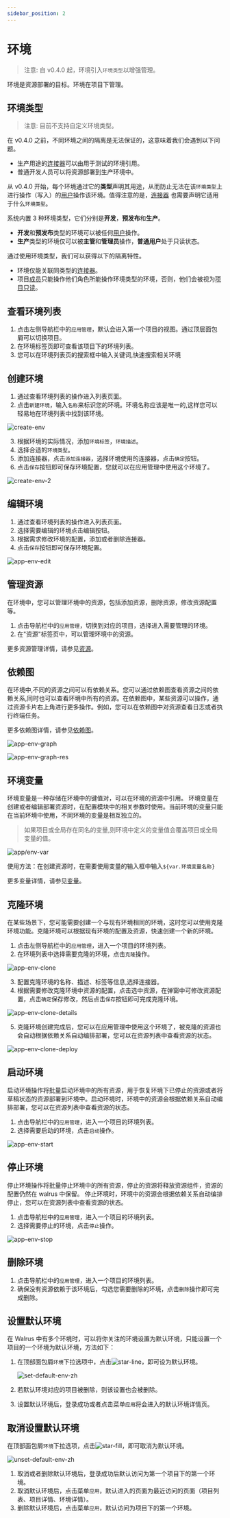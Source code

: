 ```yaml
---
sidebar_position: 2
---
```


# 环境

> 注意:
> 自 v0.4.0 起，环境引入`环境类型`以增强管理。

环境是资源部署的目标。环境在项目下管理。

## 环境类型

> 注意:
> 目前不支持自定义环境类型。

在 v0.4.0 之前，不同环境之间的隔离是无法保证的，这意味着我们会遇到以下问题。

- 生产用途的[连接器](/operation/connector)可以由用于测试的环境引用。
- 普通开发人员可以将资源部署到生产环境中。

从 v0.4.0 开始，每个环境通过它的**类型**声明其用途，从而防止无法在该`环境类型`上进行操作（写入）的[用户](/users/user)操作该环境。值得注意的是，[连接器](/operation/connector) 也需要声明它适用于什么`环境类型`。

系统内置 3 种环境类型，它们分别是**开发**，**预发布**和**生产**。

- **开发**和**预发布**类型的环境可以被任何[用户](/users/user)操作。
- **生产**类型的环境仅可以被**主管**和**管理员**操作，**普通用户**处于只读状态。

通过使用环境类型，我们可以获得以下的隔离特性。

- 环境仅能关联同类型的[连接器](/operation/connector)。
- 项目[成员](/application/project#member-management)只能操作他们角色所能操作环境类型的环境，否则，他们会被视为[项目只读](/application/project#add-members)。

## 查看环境列表

1. 点击左侧导航栏中的`应用管理`，默认会进入第一个项目的视图。通过顶层面包屑可以切换项目。
2. 在环境标签页即可查看该项目下的环境列表。
3. 您可以在环境列表页的搜索框中输入关键词,快速搜索相关环境

## 创建环境

1. 通过查看环境列表的操作进入列表页面。
2. 点击`新建环境`，输入`名称`来标识您的环境。环境名称应该是唯一的,这样您可以轻易地在环境列表中找到该环境。

![create-env](/img/v0.6.0/application/environment/env-create.png)

3. 根据环境的实际情况，添加`环境标签`，`环境描述`。
4. 选择合适的`环境类型`。
5. 添加连接器，点击`添加连接器`，选择环境使用的连接器，点击`确定`按钮。
6. 点击`保存`按钮即可保存环境配置，您就可以在应用管理中使用这个环境了。

![create-env-2](/img/v0.5.0/application/environment/env-create-2.png)

## 编辑环境

1. 通过查看环境列表的操作进入列表页面。
2. 选择需要编辑的环境点击编辑按钮。
3. 根据需求修改环境的配置，添加或者删除连接器。
4. 点击`保存`按钮即可保存环境配置。

![app-env-edit](/img/v0.6.0/application/environment/app-env-edit.png)

## 管理资源

在环境中，您可以管理环境中的资源，包括添加资源，删除资源，修改资源配置等。

1. 点击导航栏中的`应用管理`，切换到对应的项目，选择进入需要管理的环境。
2. 在"资源"标签页中，可以管理环境中的资源。

更多资源管理详情，请参见[资源](/application/resource)。

## 依赖图

在环境中,不同的资源之间可以有依赖关系。您可以通过依赖图查看资源之间的依赖关系,同时也可以查看环境中所有的资源。在依赖图中，某些资源可以操作，通过资源卡片右上角进行更多操作。例如，您可以在依赖图中对资源查看日志或者执行终端任务。

更多依赖图详情，请参见[依赖图](/application/graph)。

![app-env-graph](/img/v0.5.0/application/graph/app-graph-env-en.png)

![app-env-graph-res](/img/v0.4.0/application/environment/app-env-graph-res.png)

## 环境变量

环境变量是一种存储在环境中的键值对，可以在环境的资源中引用。 环境变量在创建或者编辑部署资源时，在配置模块中的相关参数时使用。当前环境的变量只能在当前环境中使用，不同环境的变量是相互独立的。

> 如果项目或全局存在同名的变量,则环境中定义的变量值会覆盖项目或全局变量的值。

![app/env-var](/img/v0.5.0/application/environment/app-env-var-en.png)

使用方法：在创建资源时，在需要使用变量的输入框中输入`${var.环境变量名称}`

更多变量详情，请参见[变量](/operation/variable)。

## 克隆环境

在某些场景下，您可能需要创建一个与现有环境相同的环境，这时您可以使用克隆环境功能。克隆环境可以根据现有环境的配置及资源，快速创建一个新的环境。

1. 点击左侧导航栏中的`应用管理`，进入一个项目的环境列表。
2. 在环境列表中选择需要克隆的环境，点击`克隆`操作。

![app-env-clone](/img/v0.6.0/application/environment/app-env-clone.png)

3. 配置克隆环境的名称、描述、标签等信息,选择连接器。
4. 根据需要修改克隆环境中资源的配置，点击选中资源，在弹窗中可修改资源配置，点击`确定`保存修改，然后点击`保存`按钮即可完成克隆环境。

![app-env-clone-details](/img/v0.5.0/application/environment/app-env-clone-details-en.png)

5. 克隆环境创建完成后，您可以在应用管理中使用这个环境了，被克隆的资源也会自动根据依赖关系自动编排部署，您可以在资源列表中查看资源的状态。

![app-env-clone-deploy](/img/v0.6.0/application/environment/app-env-clone-deploy.png)

## 启动环境

启动环境操作将批量启动环境中的所有资源，用于恢复环境下已停止的资源或者将草稿状态的资源部署到环境中。启动环境时，环境中的资源会根据依赖关系自动编排部署，您可以在资源列表中查看资源的状态。

1. 点击导航栏中的`应用管理`，进入一个项目的环境列表。
2. 选择需要启动的环境，点击`启动`操作。

![app-env-start](/img/v0.6.0/application/environment/env-start.png)

## 停止环境

停止环境操作将批量停止环境中的所有资源，停止的资源将释放资源组件，资源的配置仍然在 walrus 中保留。 停止环境时，环境中的资源会根据依赖关系自动编排停止，您可以在资源列表中查看资源的状态。

1. 点击导航栏中的`应用管理`，进入一个项目的环境列表。
2. 选择需要停止的环境，点击`停止`操作。

![app-env-stop](/img/v0.6.0/application/environment/env-stop.png)

## 删除环境

1. 点击导航栏中的`应用管理`，进入一个项目的环境列表。
2. 确保没有资源依赖于该环境后，勾选您需要删除的环境，点击`删除`操作即可完成删除。

## 设置默认环境

在 Walrus 中有多个环境时，可以将你关注的环境设置为默认环境，只能设置一个项目的一个环境为默认环境，方法如下：

1. 在顶部面包屑`环境`下拉选项中，点击![star-line](/img/v0.5.0/application/environment/star-line.png)，即可设为默认环境。

   ![set-default-env-zh](/img/v0.6.0/application/environment/set-default-env.png)

2. 若默认环境对应的项目被删除，则该设置也会被删除。
3. 设置默认环境后，登录成功或者点击菜单`应用`将会进入的默认环境详情页。

## 取消设置默认环境

在顶部面包屑`环境`下拉选项，点击![star-fill](/img/v0.5.0/application/environment/star-fill.png)，即可取消为默认环境。

![unset-default-env-zh](/img/v0.6.0/application/environment/unset-default-env.png)

1. 取消或者删除默认环境后，登录成功后默认访问为第一个项目下的第一个环境。
2. 取消默认环境后，点击菜单`应用`，默认进入的页面为最近访问的页面（项目列表、项目详情、环境详情）。
3. 删除默认环境后，点击菜单`应用`，默认访问为项目下的第一个环境。
